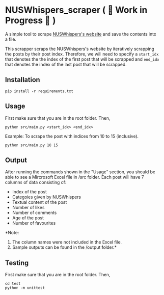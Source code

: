 # NUSWhispers_scraper ( :construction: Work in Progress :construction: )

A simple tool to scrape [NUSWhispers's website](https://www.nuswhispers.com/) and save the contents into a file.

This scrapper scraps the NUSWhispers's website by iteratively scrapping the posts by their post index. Therefore, we will need to specify a `start_idx` that denotes the the index of the first post that will be scrapped and `end_idx` that denotes the index of the last post that will be scrapped.

## Installation

    pip install -r requirements.txt

## Usage 

First make sure that you are in the root folder. Then, 

    python src/main.py <start_idx> <end_idx>

Example: 
To scrape the post with indices from 10 to 15 (inclusive).

    python src/main.py 10 15

## Output

After running the commands shown in the "Usage" section, you should be able to see a Mircrosoft Excel file in /src folder. Each post will have 7 columns of data consisting of:
- Index of the post
- Categoies given by NUSWhispers
- Textual content of the post
- Number of likes
- Number of comments
- Age of the post
- Number of favourites

*Note:
1. The column names were not included in the Excel file.
2. Sample outputs can be found in the /output folder.*

## Testing

First make sure that you are in the root folder. Then,

    cd test
    python -m unittest

